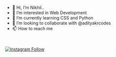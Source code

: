 - 👋 Hi, I’m Nikhil..
- 👀 I’m interested in Web Development
- 🌱 I’m currently learning CSS and Python
- 💞️ I’m looking to collaborate with @adityakrcodes
- 📫 How to reach me 
<br>

[![Instagram Follow](https://img.shields.io/badge/IG:-@the_gamernikhil-black?style=flat-square&logo=instagram)](https://www.instagram.com/the_gamernikhil)

<!---
Nikhil-H4WK/Nikhil-H4WK is a ✨ special ✨ repository because its `README.md` (this file) appears on your GitHub profile.
You can click the Preview link to take a look at your changes.
--->
